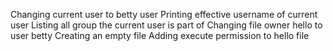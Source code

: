 Changing current user to betty user
Printing effective username of current user
Listing all group the current user is part of
Changing file owner hello to user betty
Creating an empty file
Adding execute permission to hello file